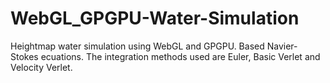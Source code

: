 # WebGL_GPGPU-Water-Simulation
Heightmap water simulation using WebGL and GPGPU. Based Navier-Stokes ecuations. The integration methods used are Euler, Basic Verlet and Velocity Verlet.
